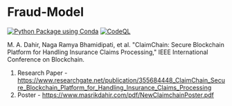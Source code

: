 # Fraud-Model
[![Python Package using Conda](https://github.com/Masrik-Dahir/Fraud-Model/actions/workflows/python-package-conda.yml/badge.svg)](https://github.com/Masrik-Dahir/Fraud-Model/actions/workflows/python-package-conda.yml) [![CodeQL](https://github.com/Masrik-Dahir/Fraud-Model/actions/workflows/codeql-analysis.yml/badge.svg)](https://github.com/Masrik-Dahir/Fraud-Model/actions/workflows/codeql-analysis.yml)

M. A. Dahir, Naga Ramya Bhamidipati, et al. "ClaimChain: Secure Blockchain Platform for Handling Insurance Claims Processing," IEEE International Conference on Blockchain. 

1. Research Paper - https://www.researchgate.net/publication/355684448_ClaimChain_Secure_Blockchain_Platform_for_Handling_Insurance_Claims_Processing
2. Poster - https://www.masrikdahir.com/pdf/NewClaimchainPoster.pdf
